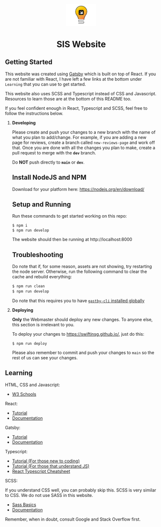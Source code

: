 <p align="center">
  <a href="https://swiftinsg.org">
    <img alt="Swift" src="./src/images/logo.png" width="100" />
  </a>
</p>
<h1 align="center">
  SIS Website
</h1>

## Getting Started

This website was created using [Gatsby](https://www.gatsbyjs.com/) which is built on top of React. If you are not familiar with React, I have left a few links at the bottom under `Learning` that you can use to get started.

This website also uses SCSS and Typescript instead of CSS and Javascript. Resources to learn those are at the bottom of this README too.

If you feel confident enough in React, Typescript and SCSS, feel free to follow the instructions below.

1. **Developing**

    Please create and push your changes to a new branch with the name of what you plan to add/change. For example, if you are adding a new page for reviews, create a branch called `new-reviews-page` and work off that. Once you are done with all the changes you plan to make, create a pull request to merge with the **`dev`** branch.

    Do **NOT** push directly to **`main`** or **`dev`**.

    ## Install NodeJS and NPM
    
    Download for your platform here: https://nodejs.org/en/download/

    ## Setup and Running

    Run these commands to get started working on this repo:

    ```shell
    $ npm i
    $ npm run develop
    ```

    The website should then be running at http://localhost:8000

    ## Troubleshooting

    Do note that if, for some reason, assets are not showing, try restarting the node server. Otherwise, run the following command to clear the cache and rebuild everything:

    ```sh
    $ npm run clean
    $ npm run develop
    ```

    Do note that this requires you to have [`gastby-cli` installed globally](https://www.npmjs.com/package/gatsby-cli)

2. **Deploying**

    **Only** the Webmaster should deploy any new changes. To anyone else, this section is irrelevant to you.

    To deploy your changes to https://swiftinsg.github.io/, just do this:

    ```shell
    $ npm run deploy
    ```

    Please also remember to commit and push your changes to `main` so the rest of us can see your changes.


## Learning

HTML, CSS and Javascript:
- [W3 Schools](https://w3schools.com)

React:
- [Tutorial](https://reactjs.org/tutorial/tutorial.html)
- [Documentation](https://reactjs.org/docs/getting-started.html)

Gatsby:
- [Tutorial](https://www.gatsbyjs.com/docs/tutorial/)
- [Documentation](https://www.gatsbyjs.com/docs/)

Typescript:
- [Tutorial (For those new to coding)](https://www.typescriptlang.org/docs/handbook/typescript-from-scratch.html)
- [Tutorial (For those that understand JS)](https://www.typescriptlang.org/docs/handbook/typescript-in-5-minutes.html)
- [React Typescript Cheatsheet](https://react-typescript-cheatsheet.netlify.app/docs/basic/getting-started/basic_type_example)

SCSS:

If you understand CSS well, you can probably skip this. SCSS is very similar to CSS. We do not use SASS in this website.
- [Sass Basics](https://sass-lang.com/guide)
- [Documentation](https://sass-lang.com/documentation)

Remember, when in doubt, consult Google and Stack Overflow first.
